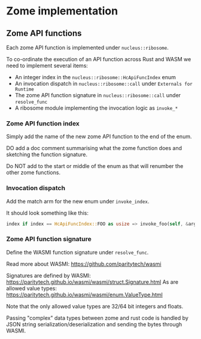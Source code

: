 # Zome implementation

## Zome API functions

Each zome API function is implemented under `nucleus::ribosome`.

To co-ordinate the execution of an API function across Rust and WASM we need to
implement several items:

- An integer index in the `nucleus::ribosome::HcApiFuncIndex` enum
- An invocation dispatch in `nucleus::ribosome::call` under `Externals for Runtime`
- The zome API function signature in `nucleus::ribosome::call` under `resolve_func`
- A ribosome module implementing the invocation logic as `invoke_*`

### Zome API function index

Simply add the name of the new zome API function to the end of the enum.

DO add a doc comment summarising what the zome function does and sketching the
function signature.

Do NOT add to the start or middle of the enum as that will renumber the other
zome functions.

### Invocation dispatch

Add the match arm for the new enum under `invoke_index`.

It should look something like this:

```rust
index if index == HcApiFuncIndex::FOO as usize => invoke_foo(self, &args),
```

### Zome API function signature

Define the WASMI function signature under `resolve_func`.

Read more about WASMI: https://github.com/paritytech/wasmi

Signatures are defined by WASMI: https://paritytech.github.io/wasmi/wasmi/struct.Signature.html
As are allowed value types: https://paritytech.github.io/wasmi/wasmi/enum.ValueType.html

Note that the only allowed value types are 32/64 bit integers and floats.

Passing "complex" data types between zome and rust code is handled by JSON
string serialization/deserialization and sending the bytes through WASMI.
